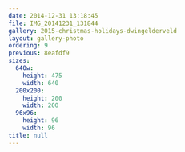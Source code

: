 ```yaml
---
date: 2014-12-31 13:18:45
file: IMG_20141231_131844
gallery: 2015-christmas-holidays-dwingelderveld
layout: gallery-photo
ordering: 9
previous: 8eafdf9
sizes:
  640w:
    height: 475
    width: 640
  200x200:
    height: 200
    width: 200
  96x96:
    height: 96
    width: 96
title: null
---
```

